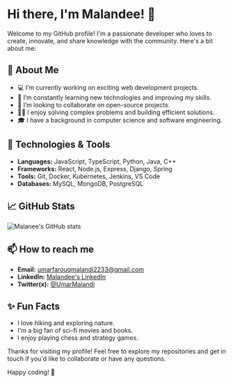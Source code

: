 # Hi there, I'm Malandee! 👋

Welcome to my GitHub profile! I'm a passionate developer who loves to create, innovate, and share knowledge with the community. Here's a bit about me:

## 🚀 About Me

- 💻 I’m currently working on exciting web development projects.
- 🌱 I’m constantly learning new technologies and improving my skills.
- 🤝 I’m looking to collaborate on open-source projects.
- 👨‍💻 I enjoy solving complex problems and building efficient solutions.
- 🎓 I have a background in computer science and software engineering.

## 🔧 Technologies & Tools
- **Languages:** JavaScript, TypeScript, Python, Java, C++
- **Frameworks:** React, Node.js, Express, Django, Spring
- **Tools:** Git, Docker, Kubernetes, Jenkins, VS Code
- **Databases:** MySQL, MongoDB, PostgreSQL

## 📈 GitHub Stats

![Malanee's GitHub stats](https://github-readme-stats.vercel.app/api?username=malandee&show_icons=true&theme=radical)

## 📫 How to reach me

- **Email:** [umarfarouqmalandi2233@gmail.com](mailto:umarfarouqmalandi2233@gmail.com)
- **LinkedIn:** [Malandee's LinkedIn](www.linkedin.com/in/umar-farouq-malandi-890bb5181)
- **Twitter(x):** [@UmarMalandi](https://x.com/UmarMalandi?t=-oiIVQOpbuhjkljX6GH_EQ&s=09)

## ✨ Fun Facts

- I love hiking and exploring nature.
- I'm a big fan of sci-fi movies and books.
- I enjoy playing chess and strategy games.

Thanks for visiting my profile! Feel free to explore my repositories and get in touch if you'd like to collaborate or have any questions.

Happy coding! 🚀

